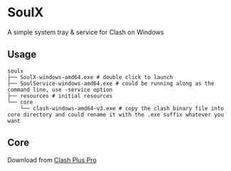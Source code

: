 # SoulX
A simple system tray & service for Clash on Windows

## Usage
```shell
soulx
├── SoulX-windows-amd64.exe # double click to launch
├── SoulService-windows-amd64.exe # could be running along as the command line, use -service option
├── resources # initial resources
└── core
    └── clash-windows-amd64-v3.exe # copy the clash binary file into core directory and could rename it with the .exe suffix whatever you want
```

## Core
Download from [Clash Plus Pro](https://github.com/yaling888/clash/releases/tag/plus_pro)